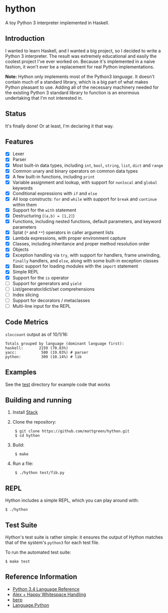 # hython

A toy Python 3 interpreter implemented in Haskell.

## Introduction

I wanted to learn Haskell, and I wanted a big project, so I decided to write a Python 3 interpreter. The result was extremely educational and easily the coolest project I've ever worked on. Because it's implemented in a naive fashion, it won't ever be a replacement for real Python implementations.

**Note:** Hython only implements most of the Python3 _language_. It doesn't contain much of a standard library, which is a big part of what makes Python pleasant to use. Adding all of the necessary machinery needed for the existing Python 3 standard library to function is an enormous undertaking that I'm not interested in.

## Status

It's finally done! Or at least, I'm declaring it that way.

## Features

 * [x] Lexer
 * [x] Parser
 * [x] Most built-in data types, including `int`, `bool`, `string`, `list`, `dict` and `range`
 * [x] Common unary and binary operators on common data types
 * [x] A few built-in functions, including `print`
 * [x] Variable assignment and lookup, with support for `nonlocal` and `global` keywords
 * [x] Conditional expressions with `if` and `else`
 * [x] All loop constructs: `for` and `while` with support for `break` and `continue` within them
 * [x] Support for the `with` statement
 * [x] Destructuring (`(a,b) = [1,2]`)
 * [x] Functions, including nested functions, default parameters, and keyword parameters
 * [x] Splat (`*` and `**`) operators in caller argument lists
 * [x] Lambda expressions, with proper environment capture
 * [x] Classes, including inheritance and proper method resolution order
 * [x] Objects
 * [x] Exception handling via `try`, with support for handlers, frame unwinding, `finally` handlers, and `else`, along with some built-in exception classes
 * [x] Basic support for loading modules with the `import` statement
 * [x] Simple REPL
 * [x] Support for the `is` operator
 * [ ] Support for generators and `yield`
 * [ ] List/generator/dict/set comprehensions
 * [ ] Index slicing
 * [ ] Support for decorators / metaclasses
 * [ ] Multi-line input for the REPL

## Code Metrics
`sloccount` output as of 10/1/16:

    Totals grouped by language (dominant language first):
    haskell:       2159 (70.83%)
    yacc:           580 (19.03%) # parser
    python:         309 (10.14%) # lib

## Examples

See the [test](https://github.com/mattgreen/hython/tree/master/test) directory for example code that works

## Building and running

1. Install [Stack](https://github.com/commercialhaskell/stack)

2. Clone the repository:

        $ git clone https://github.com/mattgreen/hython.git
        $ cd hython

3. Build:

        $ make

4. Run a file:

        $ ./hython test/fib.py

## REPL

Hython includes a simple REPL, which you can play around with:

    $ ./hython

## Test Suite

Hython's test suite is rather simple: it ensures the output of Hython matches that of the system's `python3` for each test file.

To run the automated test suite:

    $ make test

## Reference Information
 * [Python 3.4 Language Reference](https://docs.python.org/3.4/reference/)
 * [Alex + Happy Whitespace Handling](https://github.com/jmoy/alexhappy)
 * [berp](https://github.com/bjpop/berp)
 * [Language.Python](https://github.com/bjpop/language-python)
